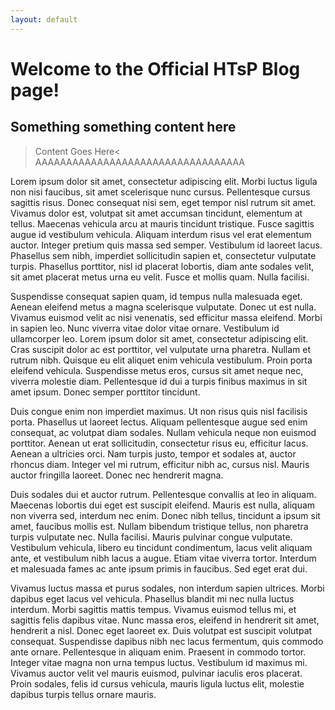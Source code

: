 ```yaml
---
layout: default
---
```


# Welcome to the Official HTsP Blog page!
<!--Authors: Milkdrop-->

## Something something content here

>Content Goes Here<
AAAAAAAAAAAAAAAAAAAAAAAAAAAAAAAAAA

 Lorem ipsum dolor sit amet, consectetur adipiscing elit. Morbi luctus ligula non nisi faucibus, sit amet scelerisque nunc cursus. Pellentesque cursus sagittis risus. Donec consequat nisi sem, eget tempor nisl rutrum sit amet. Vivamus dolor est, volutpat sit amet accumsan tincidunt, elementum at tellus. Maecenas vehicula arcu at mauris tincidunt tristique. Fusce sagittis augue id vestibulum vehicula. Aliquam interdum risus vel erat elementum auctor. Integer pretium quis massa sed semper. Vestibulum id laoreet lacus. Phasellus sem nibh, imperdiet sollicitudin sapien et, consectetur vulputate turpis. Phasellus porttitor, nisl id placerat lobortis, diam ante sodales velit, sit amet placerat metus urna eu velit. Fusce et mollis quam. Nulla facilisi.

Suspendisse consequat sapien quam, id tempus nulla malesuada eget. Aenean eleifend metus a magna scelerisque vulputate. Donec ut est nulla. Vivamus euismod velit ac nisi venenatis, sed efficitur massa eleifend. Morbi in sapien leo. Nunc viverra vitae dolor vitae ornare. Vestibulum id ullamcorper leo. Lorem ipsum dolor sit amet, consectetur adipiscing elit. Cras suscipit dolor ac est porttitor, vel vulputate urna pharetra. Nullam et rutrum nibh. Quisque eu elit aliquet enim vehicula vestibulum. Proin porta eleifend vehicula. Suspendisse metus eros, cursus sit amet neque nec, viverra molestie diam. Pellentesque id dui a turpis finibus maximus in sit amet ipsum. Donec semper porttitor tincidunt.

Duis congue enim non imperdiet maximus. Ut non risus quis nisl facilisis porta. Phasellus ut laoreet lectus. Aliquam pellentesque augue sed enim consequat, ac volutpat diam sodales. Nullam vehicula neque non euismod porttitor. Aenean ut erat sollicitudin, consectetur risus eu, efficitur lacus. Aenean a ultricies orci. Nam turpis justo, tempor et sodales at, auctor rhoncus diam. Integer vel mi rutrum, efficitur nibh ac, cursus nisl. Mauris auctor fringilla laoreet. Donec nec hendrerit magna.

Duis sodales dui et auctor rutrum. Pellentesque convallis at leo in aliquam. Maecenas lobortis dui eget est suscipit eleifend. Mauris est nulla, aliquam non viverra sed, interdum nec enim. Donec nibh tellus, tincidunt a ipsum sit amet, faucibus mollis est. Nullam bibendum tristique tellus, non pharetra turpis vulputate nec. Nulla facilisi. Mauris pulvinar congue vulputate. Vestibulum vehicula, libero eu tincidunt condimentum, lacus velit aliquam ante, et vestibulum nibh lacus a augue. Etiam vitae viverra tortor. Interdum et malesuada fames ac ante ipsum primis in faucibus. Sed eget erat dui.

Vivamus luctus massa et purus sodales, non interdum sapien ultrices. Morbi dapibus eget lacus vel vehicula. Phasellus blandit mi nec nulla luctus interdum. Morbi sagittis mattis tempus. Vivamus euismod tellus mi, et sagittis felis dapibus vitae. Nunc massa eros, eleifend in hendrerit sit amet, hendrerit a nisl. Donec eget laoreet ex. Duis volutpat est suscipit volutpat consequat. Suspendisse dapibus nibh nec lacus fermentum, quis commodo ante ornare. Pellentesque in aliquam enim. Praesent in commodo tortor. Integer vitae magna non urna tempus luctus. Vestibulum id maximus mi. Vivamus auctor velit vel mauris euismod, pulvinar iaculis eros placerat. Proin sodales, felis id cursus vehicula, mauris ligula luctus elit, molestie dapibus turpis tellus ornare mauris. 
